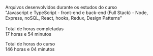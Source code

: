 Arquivos desenvolvidos durante os estudos do curso <br>
"Javascript e TypeScript - front-end e back-end (Full Stack) - Node, Express, noSQL, React, hooks, Redux, Design Patterns"<br>
<br>
Total de horas completadas<br>
17 horas e 54 minutos<br>

Total de horas do curso<br>
146 horas e 04 minutos<br>